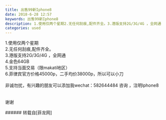 ```yaml
---
title: 出售99新Iphone8
date: 2018-6-28 12:57
keywords: 出售99新Iphone8
description: 1.使用仅两个星期2.无任何刮痕,配件齐全。3.港版支持2G/3G/4G ，全网通4.金色64GB5.支持当面交易（限makati地区）6.菲律宾官方价格45000p，二手均价38000p，所以可以小刀非诚勿扰，有兴趣的朋友可以添加我wechat：582644484 咨询 ，注明Iphone8谢谢
categories: used
---
```

<td class="t_f" id="postmessage_1459418">

1.使用仅两个星期<br/>
2.无任何刮痕,配件齐全。<br/>
3.港版支持2G/3G/4G ，全网通<br/>
4.金色64GB<br/>
5.支持当面交易（限makati地区）<br/>
6.菲律宾官方价格45000p，二手均价38000p，所以可以小刀<br/>
<br/>
非诚勿扰，有兴趣的朋友可以添加我wechat：582644484 咨询 ，注明Iphone8<br/>
<br/>
<br/>
谢谢<br/>
</td>
###### 转载自[菲龙网]